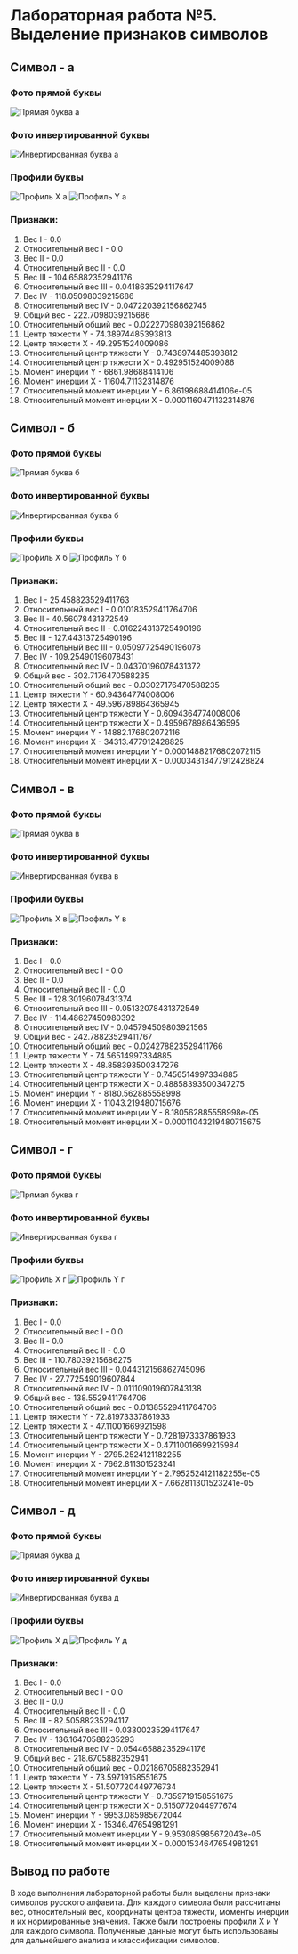 # Лабораторная работа №5. Выделение признаков символов

## Символ - а

### Фото прямой буквы
![Прямая буква а](../images/а.png)

### Фото инвертированной буквы
![Инвертированная буква а](../inverse/а.png)

### Профили буквы
![Профиль X а](../profiles/а_profile_x.png)
![Профиль Y а](../profiles/а_profile_y.png)

### Признаки:
1. Вес I - 0.0
2. Относительный вес I - 0.0
3. Вес II - 0.0
4. Относительный вес II - 0.0
5. Вес III - 104.65882352941176
6. Относительный вес III - 0.0418635294117647
7. Вес IV - 118.05098039215686
8. Относительный вес IV - 0.047220392156862745
9. Общий вес - 222.7098039215686
10. Относительный общий вес - 0.022270980392156862
11. Центр тяжести Y - 74.38974485393813
12. Центр тяжести X - 49.2951524009086
13. Относительный центр тяжести Y - 0.7438974485393812
14. Относительный центр тяжести X - 0.492951524009086
15. Момент инерции Y - 6861.98688414106
16. Момент инерции X - 11604.71132314876
17. Относительный момент инерции Y - 6.86198688414106e-05
18. Относительный момент инерции X - 0.0001160471132314876

## Символ - б

### Фото прямой буквы
![Прямая буква б](../images/б.png)

### Фото инвертированной буквы
![Инвертированная буква б](../inverse/б.png)

### Профили буквы
![Профиль X б](../profiles/б_profile_x.png)
![Профиль Y б](../profiles/б_profile_y.png)

### Признаки:
1. Вес I - 25.458823529411763
2. Относительный вес I - 0.010183529411764706
3. Вес II - 40.56078431372549
4. Относительный вес II - 0.016224313725490196
5. Вес III - 127.44313725490196
6. Относительный вес III - 0.05097725490196078
7. Вес IV - 109.25490196078431
8. Относительный вес IV - 0.04370196078431372
9. Общий вес - 302.7176470588235
10. Относительный общий вес - 0.03027176470588235
11. Центр тяжести Y - 60.94364774008006
12. Центр тяжести X - 49.596789864365945
13. Относительный центр тяжести Y - 0.6094364774008006
14. Относительный центр тяжести X - 0.4959678986436595
15. Момент инерции Y - 14882.176802072116
16. Момент инерции X - 34313.477912428825
17. Относительный момент инерции Y - 0.00014882176802072115
18. Относительный момент инерции X - 0.00034313477912428824

## Символ - в

### Фото прямой буквы
![Прямая буква в](../images/в.png)

### Фото инвертированной буквы
![Инвертированная буква в](../inverse/в.png)

### Профили буквы
![Профиль X в](../profiles/в_profile_x.png)
![Профиль Y в](../profiles/в_profile_y.png)

### Признаки:
1. Вес I - 0.0
2. Относительный вес I - 0.0
3. Вес II - 0.0
4. Относительный вес II - 0.0
5. Вес III - 128.30196078431374
6. Относительный вес III - 0.05132078431372549
7. Вес IV - 114.48627450980392
8. Относительный вес IV - 0.045794509803921565
9. Общий вес - 242.78823529411767
10. Относительный общий вес - 0.024278823529411766
11. Центр тяжести Y - 74.56514997334885
12. Центр тяжести X - 48.858393500347276
13. Относительный центр тяжести Y - 0.7456514997334885
14. Относительный центр тяжести X - 0.48858393500347275
15. Момент инерции Y - 8180.562885558998
16. Момент инерции X - 11043.219480715676
17. Относительный момент инерции Y - 8.180562885558998e-05
18. Относительный момент инерции X - 0.00011043219480715675

## Символ - г

### Фото прямой буквы
![Прямая буква г](../images/г.png)

### Фото инвертированной буквы
![Инвертированная буква г](../inverse/г.png)

### Профили буквы
![Профиль X г](../profiles/г_profile_x.png)
![Профиль Y г](../profiles/г_profile_y.png)

### Признаки:
1. Вес I - 0.0
2. Относительный вес I - 0.0
3. Вес II - 0.0
4. Относительный вес II - 0.0
5. Вес III - 110.78039215686275
6. Относительный вес III - 0.044312156862745096
7. Вес IV - 27.772549019607844
8. Относительный вес IV - 0.011109019607843138
9. Общий вес - 138.5529411764706
10. Относительный общий вес - 0.01385529411764706
11. Центр тяжести Y - 72.81973337861933
12. Центр тяжести X - 47.11001669921598
13. Относительный центр тяжести Y - 0.7281973337861933
14. Относительный центр тяжести X - 0.47110016699215984
15. Момент инерции Y - 2795.2524121182255
16. Момент инерции X - 7662.811301523241
17. Относительный момент инерции Y - 2.7952524121182255e-05
18. Относительный момент инерции X - 7.662811301523241e-05

## Символ - д

### Фото прямой буквы
![Прямая буква д](../images/д.png)

### Фото инвертированной буквы
![Инвертированная буква д](../inverse/д.png)

### Профили буквы
![Профиль X д](../profiles/д_profile_x.png)
![Профиль Y д](../profiles/д_profile_y.png)

### Признаки:
1. Вес I - 0.0
2. Относительный вес I - 0.0
3. Вес II - 0.0
4. Относительный вес II - 0.0
5. Вес III - 82.50588235294117
6. Относительный вес III - 0.03300235294117647
7. Вес IV - 136.16470588235293
8. Относительный вес IV - 0.054465882352941176
9. Общий вес - 218.6705882352941
10. Относительный общий вес - 0.02186705882352941
11. Центр тяжести Y - 73.59719158551675
12. Центр тяжести X - 51.507720449776734
13. Относительный центр тяжести Y - 0.7359719158551675
14. Относительный центр тяжести X - 0.5150772044977674
15. Момент инерции Y - 9953.085985672044
16. Момент инерции X - 15346.47654981291
17. Относительный момент инерции Y - 9.953085985672043e-05
18. Относительный момент инерции X - 0.0001534647654981291

## Вывод по работе
В ходе выполнения лабораторной работы были выделены признаки символов русского алфавита. Для каждого символа были рассчитаны вес, относительный вес, координаты центра тяжести, моменты инерции и их нормированные значения. Также были построены профили X и Y для каждого символа. Полученные данные могут быть использованы для дальнейшего анализа и классификации символов.
